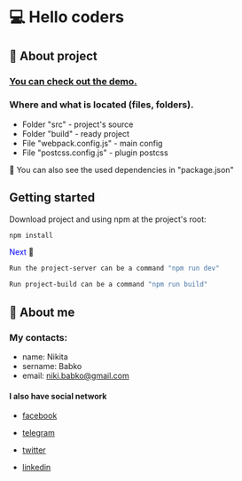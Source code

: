 # &#128187; Hello coders

## &#x1F4D8; About project

### [You can check out the demo.](https://nikitababko.github.io/landing-page-axit/)

### Where and what is located (files, folders).

-   Folder "src" - project's source
-   Folder "build" - ready project
-   File "webpack.config.js" - main config
-   File "postcss.config.js" - plugin postcss

&#x1F534; You can also see the used dependencies in "package.json"

## Getting started

Download project and using npm at the project's root:

```sh
npm install
```

<span style="color: blue">Next</span> &#x1F53D;

```sh
Run the project-server can be a command "npm run dev"
```

```sh
Run project-build can be a command "npm run build"
```

## &#129534; About me

### My contacts:

-   name: Nikita
-   sername: Babko
-   email: niki.babko@gmail.com

#### I also have social network

-   [facebook](https://www.facebook.com/nikita.babko?ref=bookmarks)

-   [telegram](https://t.me/White_Rabbit_AI)

-   [twitter](https://twitter.com/white_rabbit_ai)

-   [linkedin](https://www.linkedin.com/in/%D0%BD%D0%B8%D0%BA%D0%B8%D1%82%D0%B0-%D0%B1%D0%B0%D0%B1%D0%BA%D0%BE-621618186/)
